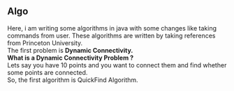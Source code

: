 ## Algo
Here, i am writing some algorithms in java with some changes like taking commands from user. These algorithms are written by taking references from Princeton University.  
The first problem is **Dynamic Connectivity.**  
**What is a Dynamic Connectivity Problem ?**  
Lets say you have 10 points and you want to connect them and find whether some points  are connected.  
 So, the first algorithm is QuickFind Algorithm.

